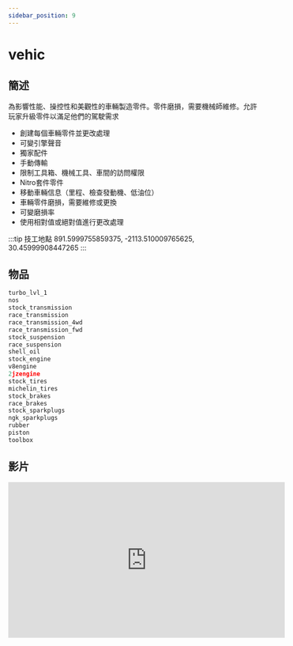 ```yaml
---
sidebar_position: 9
---
```


# vehic

## 簡述

為影響性能、操控性和美觀性的車輛製造零件。零件磨損，需要機械師維修。允許玩家升級零件以滿足他們的駕駛需求
- 創建每個車輛零件並更改處理
- 可變引擎聲音
- 獨家配件
- 手動傳輸
- 限制工具箱、機械工具、車間的訪問權限
- Nitro套件零件
- 移動車輛信息（里程、檢查發動機、低油位）
- 車輛零件磨損，需要維修或更換
- 可變磨損率
- 使用相對值或絕對值進行更改處理

:::tip 技工地點
891.5999755859375, -2113.510009765625, 30.45999908447265
:::

## 物品

```jsx title="ox_inventory/data/items.lua"
turbo_lvl_1
nos
stock_transmission
race_transmission
race_transmission_4wd
race_transmission_fwd
stock_suspension
race_suspension
shell_oil
stock_engine
v8engine
2jzengine
stock_tires
michelin_tires
stock_brakes
race_brakes
stock_sparkplugs
ngk_sparkplugs
rubber
piston
toolbox
```

## 影片

<iframe width="560" height="315" src="https://www.youtube.com/embed/alpVhYKwcl8" title="YouTube video player" frameborder="0" allow="accelerometer; autoplay; clipboard-write; encrypted-media; gyroscope; picture-in-picture" allowfullscreen></iframe>